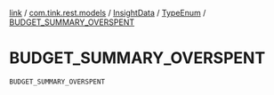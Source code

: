 [link](../../../index.md) / [com.tink.rest.models](../../index.md) / [InsightData](../index.md) / [TypeEnum](index.md) / [BUDGET_SUMMARY_OVERSPENT](./-b-u-d-g-e-t_-s-u-m-m-a-r-y_-o-v-e-r-s-p-e-n-t.md)

# BUDGET_SUMMARY_OVERSPENT

`BUDGET_SUMMARY_OVERSPENT`